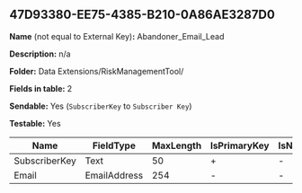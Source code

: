 ## 47D93380-EE75-4385-B210-0A86AE3287D0

**Name** (not equal to External Key)**:** Abandoner_Email_Lead

**Description:** n/a

**Folder:** Data Extensions/RiskManagementTool/

**Fields in table:** 2

**Sendable:** Yes (`SubscriberKey` to `Subscriber Key`)

**Testable:** Yes

| Name | FieldType | MaxLength | IsPrimaryKey | IsNullable | DefaultValue |
| --- | --- | --- | --- | --- | --- |
| SubscriberKey | Text | 50 | + | - |  |
| Email | EmailAddress | 254 | - | - |  |
